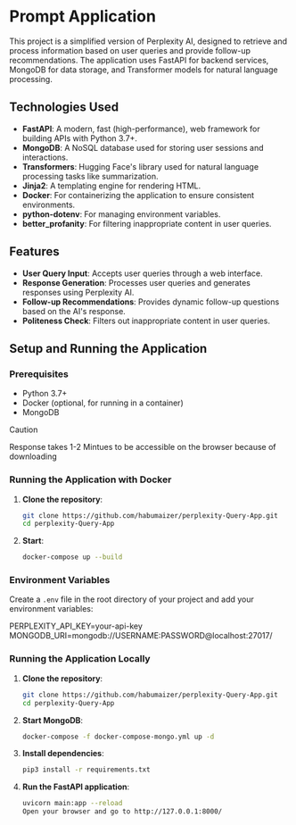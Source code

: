 # Prompt Application

This project is a simplified version of Perplexity AI, designed to retrieve and process information based on user queries and provide follow-up recommendations. The application uses FastAPI for backend services, MongoDB for data storage, and Transformer models for natural language processing.

## Technologies Used

- **FastAPI**: A modern, fast (high-performance), web framework for building APIs with Python 3.7+.
- **MongoDB**: A NoSQL database used for storing user sessions and interactions.
- **Transformers**: Hugging Face's library used for natural language processing tasks like summarization.
- **Jinja2**: A templating engine for rendering HTML.
- **Docker**: For containerizing the application to ensure consistent environments.
- **python-dotenv**: For managing environment variables.
- **better_profanity**: For filtering inappropriate content in user queries.

## Features

- **User Query Input**: Accepts user queries through a web interface.
- **Response Generation**: Processes user queries and generates responses using Perplexity AI.
- **Follow-up Recommendations**: Provides dynamic follow-up questions based on the AI's response.
- **Politeness Check**: Filters out inappropriate content in user queries.

## Setup and Running the Application

### Prerequisites

- Python 3.7+
- Docker (optional, for running in a container)
- MongoDB

> [!CAUTION]
> Response takes 1-2 Mintues to be accessible on the browser because of downloading

### Running the Application with Docker

1. **Clone the repository**:

   ```sh
   git clone https://github.com/habumaizer/perplexity-Query-App.git
   cd perplexity-Query-App

2. **Start**:

   ```sh
   docker-compose up --build

### Environment Variables

Create a `.env` file in the root directory of your project and add your environment variables:

PERPLEXITY_API_KEY=your-api-key
MONGODB_URI=mongodb://USERNAME:PASSWORD@localhost:27017/


### Running the Application Locally

1. **Clone the repository**:

   ```sh
   git clone https://github.com/habumaizer/perplexity-Query-App.git
   cd perplexity-Query-App


2. **Start MongoDB**:

   ```sh
   docker-compose -f docker-compose-mongo.yml up -d

3. **Install dependencies**:

   ```sh
   pip3 install -r requirements.txt

4. **Run the FastAPI application**:

   ```sh
   uvicorn main:app --reload
   Open your browser and go to http://127.0.0.1:8000/